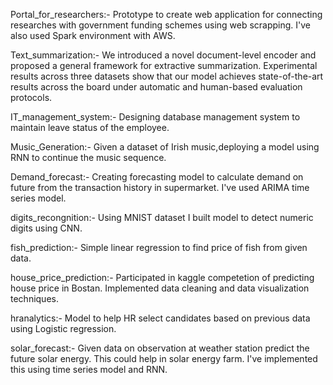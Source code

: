 Portal_for_researchers:-
Prototype to create web application for connecting researches with government funding schemes using web scrapping. I've also used Spark environment with AWS.

Text_summarization:-
We introduced a novel document-level encoder and proposed a general framework for extractive summarization. Experimental results across three datasets show that our model achieves state-of-the-art results across the board under automatic and human-based evaluation protocols. 


IT_management_system:-
Designing database management system to maintain leave status of the employee.

Music_Generation:-
Given a dataset of Irish music,deploying a model using RNN to continue the music sequence.

Demand_forecast:-
Creating forecasting model to calculate demand on future from the transaction history in supermarket. I've used ARIMA time series model.

digits_recongnition:-
Using MNIST dataset I built model to detect numeric digits using CNN.

fish_prediction:-
Simple linear regression to find price of fish from given data.

house_price_prediction:-
Participated in kaggle competetion of predicting house price in Bostan. Implemented data cleaning and data visualization techniques.

hranalytics:-
Model to help HR select candidates based on previous data using Logistic regression.

solar_forecast:-
Given data on observation at weather station predict the future solar energy. This could help in solar energy farm. I've implemented this using time series model and RNN.
